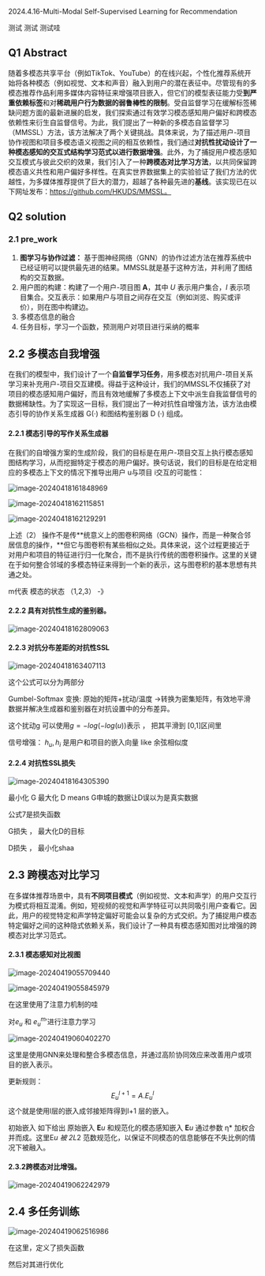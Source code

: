 2024.4.16-Multi-Modal Self-Supervised Learning for Recommendation

测试 测试 测试哇



## Q1 Abstract

随着多模态共享平台（例如TikTok、YouTube）的在线兴起，个性化推荐系统开始将各种模态（例如视觉、文本和声音）融入到用户的潜在表征中。尽管现有的多模态推荐作品利用多媒体内容特征来增强项目嵌入，但它们的模型表征能力受**到严重依赖标签**和对**稀疏用户行为数据的弱鲁棒性的限制**。受自监督学习在缓解标签稀缺问题方面的最新进展的启发，我们探索通过有效学习模态感知用户偏好和跨模态依赖性来衍生自监督信号。为此，我们提出了一种新的多模态自监督学习（MMSSL）方法，该方法解决了两个关键挑战。具体来说，为了描述用户-项目协作视图和项目多模态语义视图之间的相互依赖性，我们通过**对抗性扰动设计了一种模态感知的交互式结构学习范式以进行数据增强**。此外，为了捕捉用户模态感知交互模式与彼此交织的效果，我们引入了一种**跨模态对比学习方法**，以共同保留跨模态语义共性和用户偏好多样性。在真实世界数据集上的实验验证了我们方法的优越性，为多媒体推荐提供了巨大的潜力，超越了各种最先进的**基线**。该实现已在以下网址发布：https://github.com/HKUDS/MMSSL。

## Q2 solution

### 2.1 pre_work

1. **图学习与协作过滤：** 基于图神经网络（GNN）的协作过滤方法在推荐系统中已经证明可以提供最先进的结果。MMSSL就是基于这种方法，并利用了图结构的交互数据。
2. 用户图的构建：构建了一个用户-项目图 **A**，其中 *U* 表示用户集合，*I* 表示项目集合。交互表示：如果用户与项目之间存在交互（例如浏览、购买或评价），则在图中构建边。
3. 多模态信息的融合
4. 任务目标，学习一个函数，预测用户对项目进行采纳的概率

## 2.2 多模态自我增强

在我们的模型中，我们设计了一个**自监督学习任务**，用多模态对抗用户-项目关系学习来补充用户-项目交互建模。得益于这种设计，我们的MMSSL不仅捕获了对项目的模态感知用户偏好，而且有效地缓解了多模态上下文中派生自我监督信号的数据稀缺性。为了实现这一目标，我们提出了一种对抗性自增强方法，该方法由模态引导的协作关系生成器 G(·) 和图结构鉴别器 D (·) 组成。

#### 2.2.1 模态引导的写作关系生成器

在我们的自增强方案的生成阶段，我们的目标是在用户-项目交互上执行模态感知图结构学习，从而挖掘特定于模态的用户偏好。换句话说，我们的目标是在给定相应的多模态上下文的情况下推导出用户 u与项目 i交互的可能性：

![image-20240418161848969](C:\Users\杜冠辰\AppData\Roaming\Typora\typora-user-images\image-20240418161848969.png)

![image-20240418162115851](C:\Users\杜冠辰\AppData\Roaming\Typora\typora-user-images\image-20240418162115851.png)

![image-20240418162129291](C:\Users\杜冠辰\AppData\Roaming\Typora\typora-user-images\image-20240418162129291.png)

上述（2） 操作不是传**统意义上的图卷积网络（GCN）操作，而是一种聚合邻居信息的操作，**但它与图卷积有某些相似之处。具体来说，这个过程更接近于对用户和项目的特征进行归一化聚合，而不是执行传统的图卷积操作。这里的关键在于如何整合邻域的多模态特征来得到一个新的表示，这与图卷积的基本思想有共通之处。

m代表 模态的状态 （1,2,3） -》

#### 2.2.2 具有对抗性生成的鉴别器。

![image-20240418162809063](C:\Users\杜冠辰\AppData\Roaming\Typora\typora-user-images\image-20240418162809063.png)

#### 2.2.3 对抗分布差距的对抗性SSL

![image-20240418163407113](C:\Users\杜冠辰\AppData\Roaming\Typora\typora-user-images\image-20240418163407113.png)

这个公式可以分为两部分

Gumbel-Softmax 变换:  原始的矩阵+扰动/温度 ->转换为密集矩阵，有效地平滑数据并解决生成器和鉴别器在对抗设置中的分布差异。

这个扰动g 可以使用$g = -log(-log(u))$表示  ， 把其平滑到 [0,1]区间里

信号增强： $h_u , h_i$ 是用户和项目的嵌入向量  like 余弦相似度

#### 2.2.4 对抗性SSL损失

![image-20240418164305390](C:\Users\杜冠辰\AppData\Roaming\Typora\typora-user-images\image-20240418164305390.png)

最小化 G 最大化 D means   G申城的数据让D误以为是真实数据

公式7是损失函数

G损失 ， 最大化D的目标

D损失 ， 最小化shaa

## 2.3 跨模态对比学习

在多媒体推荐场景中，具有**不同项目模式**（例如视觉、文本和声学）的用户交互行为模式将相互混淆。例如，短视频的视觉和声学特征可以共同吸引用户查看它。因此，用户的视觉特定和声学特定偏好可能会以复杂的方式交织。为了捕捉用户模态特定偏好之间的这种隐式依赖关系，我们设计了一种具有模态感知图对比增强的跨模态对比学习范式。

#### 2.3.1 模态感知对比视图

![image-20240419055709440](C:\Users\杜冠辰\AppData\Roaming\Typora\typora-user-images\image-20240419055709440.png)

![image-20240419055845979](C:\Users\杜冠辰\AppData\Roaming\Typora\typora-user-images\image-20240419055845979.png)

在这里使用了注意力机制的哇

对$e_u$ 和 ${e_u^m}'$进行注意力学习

![image-20240419060402270](C:\Users\杜冠辰\AppData\Roaming\Typora\typora-user-images\image-20240419060402270.png)

这里是使用GNN来处理和整合多模态信息，并通过高阶协同效应来改善用户或项目的嵌入表示。

更新规则：$$E_u^{l+1} = A . E_u^l$$这个就是使用l层的嵌入成邻接矩阵得到l+1 层的嵌入。  

初始嵌入 如下给出 原始嵌入 **E***u* 和规范化的模态感知嵌入 **E***u* 通过参数 η* 加权合并而成。这里E***u* 被 2*L*2 范数规范化，以保证不同模态的信息能够在不失比例的情况下被融入。

#### 2.3.2跨模态对比增强。

![image-20240419062242979](C:\Users\杜冠辰\AppData\Roaming\Typora\typora-user-images\image-20240419062242979.png)

## 2.4 多任务训练

![image-20240419062516986](C:\Users\杜冠辰\AppData\Roaming\Typora\typora-user-images\image-20240419062516986.png)

在这里，定义了损失函数

然后对其进行优化
